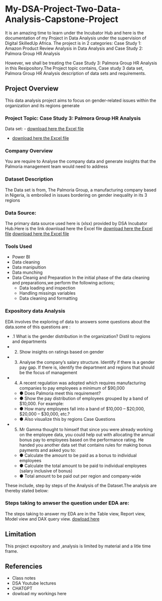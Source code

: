 # My-DSA-Project-Two-Data-Analysis-Capstone-Project

It is an amazing time to learn under the Incubator Hub and here is the documentation of my Project in Data Analysis under the supervision of Digital SkilledUp Africa. The project is in 2 categories: Case Study 1: Amazon Product Review Analysis in Data Analysis and Case Study 2: Palmora Group HR Analysis

However, we shall be treating the Case Study 3: Palmora Group HR Analysis in this Resipository.The Project topic contains, Case study 3 data set, Palmora Group HR Analysis  description of data sets and requirements.

## Project Overview
This data analysis project aims to focus on  gender-related issues within the organization and its regions generate 

### Project Topic: Case Study 3: Palmora Group HR Analysis
Data set: - [download here the Excel file](https://github.com/mercy-adebanjo/My-DSA-Project-Two-Data-Analysis-Capstone-Project/blob/main/Palmoria%20Group%20emp-data.csv)
- [download here the Excel file](https://github.com/mercy-adebanjo/My-DSA-Project-Two-Data-Analysis-Capstone-Project/blob/main/Palmoria%20Group%20Bonus%20Rules.xlsx)


### Company Overview
You are require to Analyse the company data and generate insights that the Palmoria management
team would need to address

### Dataset Description
The Data set is from, The Palmoria Group, a manufacturing company based in Nigeria, is embroiled in issues bordering on gender inequality in its 3 regions

### Data Source:
The primary data source used here is (xlsx) provided by DSA Incubator Hub.Here is the link download here the Excel file
[download here the Excel file](https://github.com/mercy-adebanjo/My-DSA-Project-Two-Data-Analysis-Capstone-Project/blob/main/Palmoria%20Group%20emp-data.csv)
[download here the Excel file](https://github.com/mercy-adebanjo/My-DSA-Project-Two-Data-Analysis-Capstone-Project/blob/main/Palmoria%20Group%20Bonus%20Rules.xlsx)

### Tools Used
- Power BI
 - Data cleaning
 - Data manipultion
 - Data munching
 - Data Cleanig and Preparation
   In the initial phase of the data cleaning and preparations,we perform the following actions;
   - Data loading and inspection
   - Handling missings variables
   - Data cleaning and formatting
### Expository data Analysis
EDA involves the exploring of data to answers some questions about the data.some of this questions are : 
- .1 What is the gender distribution in the organization? Distil to regions and
departments
- 2. Show insights on ratings based on gender
- 3. Analyse the company’s salary structure. Identify if there is a gender pay gap. If
there is, identify the department and regions that should be the focus of
management
- 4. A recent regulation was adopted which requires manufacturing companies to pay
employees a minimum of $90,000
  - ● Does Palmoria meet this requirement?
  - ● Show the pay distribution of employees grouped by a band of $10,000. For example:
  - ● How many employees fall into a band of $10,000 – $20,000, $20,000 – $30,000,
etc.?
  - ● Also visualize this by regions
Case Questions
- 5. Mr Gamma thought to himself that since you were already working on the employee
data, you could help out with allocating the annual bonus pay to employees based on the
performance rating. He handed you another data set that contains rules for making bonus
payments and asked you to:
  - ● Calculate the amount to be paid as a bonus to individual employees
  - ● Calculate the total amount to be paid to individual employees (salary inclusive of
bonus)
  - ● Total amount to be paid out per region and company-wide

These include, step by steps of the Analysis of the Dataset.The analysis are thereby stated below:

### Steps taking to anwser the question under EDA are:
The steps taking to answer my EDA are in the Table view, Report view, Model view and DAX query view. [dowload here](https://github.com/mercy-adebanjo/My-DSA-Project-Two-Data-Analysis-Capstone-Project/blob/main/Project%202%20Palmora%20Group%20HR%20Analysis.pbix)


## Limitation
This project expository and ,analysis is limited by material and a litle time frame.

## Referencies
- Class notes
- DSA Youtube lectures
- CHATGPT
- dowload my workings here
  
